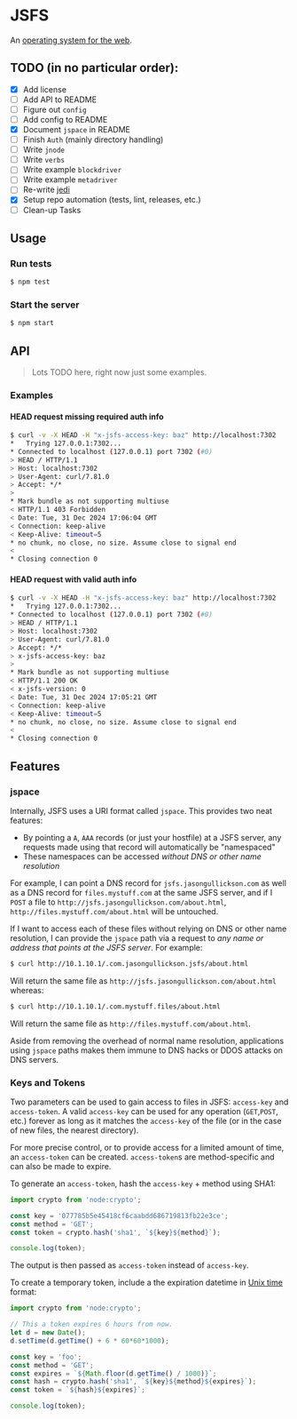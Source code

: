 # JSFS

An [operating system for the web](https://jasongullickson.com/an-operating-system-for-the-web.html).

## TODO (in no particular order):

- [X] Add license
- [ ] Add API to README
- [ ] Figure out `config`
- [ ] Add config to README
- [X] Document `jspace` in README
- [ ] Finish `Auth` (mainly directory handling)
- [ ] Write `jnode`
- [ ] Write `verbs`
- [ ] Write example `blockdriver`
- [ ] Write example `metadriver`
- [ ] Re-write [jedi](https://github.com/jjg/jedi)
- [X] Setup repo automation (tests, lint, releases, etc.)
- [ ] Clean-up Tasks

## Usage

### Run tests
```bash
$ npm test
```

### Start the server
```bash
$ npm start
```

## API

> Lots TODO here, right now just some examples.

### Examples

#### HEAD request missing required auth info
```bash
$ curl -v -X HEAD -H "x-jsfs-access-key: baz" http://localhost:7302
*   Trying 127.0.0.1:7302...
* Connected to localhost (127.0.0.1) port 7302 (#0)
> HEAD / HTTP/1.1
> Host: localhost:7302
> User-Agent: curl/7.81.0
> Accept: */*
> 
* Mark bundle as not supporting multiuse
< HTTP/1.1 403 Forbidden
< Date: Tue, 31 Dec 2024 17:06:04 GMT
< Connection: keep-alive
< Keep-Alive: timeout=5
* no chunk, no close, no size. Assume close to signal end
< 
* Closing connection 0

```

#### HEAD request with valid auth info
```bash
$ curl -v -X HEAD -H "x-jsfs-access-key: baz" http://localhost:7302
*   Trying 127.0.0.1:7302...
* Connected to localhost (127.0.0.1) port 7302 (#0)
> HEAD / HTTP/1.1
> Host: localhost:7302
> User-Agent: curl/7.81.0
> Accept: */*
> x-jsfs-access-key: baz
> 
* Mark bundle as not supporting multiuse
< HTTP/1.1 200 OK
< x-jsfs-version: 0
< Date: Tue, 31 Dec 2024 17:05:21 GMT
< Connection: keep-alive
< Keep-Alive: timeout=5
* no chunk, no close, no size. Assume close to signal end
< 
* Closing connection 0
```

## Features

### jspace
Internally, JSFS uses a URI format called `jspace`.  This provides two neat features:

* By pointing a `A`, `AAA` records (or just your hostfile) at a JSFS server, any requests made using that record will automatically be "namespaced"
* These namespaces can be accessed *without DNS or other name resolution*

For example, I can point a DNS record for `jsfs.jasongullickson.com` as well as a DNS record for `files.mystuff.com` at the same JSFS server, and if I `POST` a file to `http://jsfs.jasongullickson.com/about.html`, `http://files.mystuff.com/about.html` will be untouched.

If I want to access each of these files without relying on DNS or other name resolution, I can provide the `jspace` path via a request to *any name or address that points at the JSFS server*.  For example:

``` bash
$ curl http://10.1.10.1/.com.jasongullickson.jsfs/about.html
```

Will return the same file as `http://jsfs.jasongullickson.com/about.html` whereas:

```bash
$ curl http://10.1.10.1/.com.mystuff.files/about.html
```

Will return the same file as `http://files.mystuff.com/about.html`.

Aside from removing the overhead of normal name resolution, applications using `jspace` paths makes them immune to DNS hacks or DDOS attacks on DNS servers.


### Keys and Tokens
Two parameters can be used to gain access to files in JSFS: `access-key` and `access-token`.  A valid `access-key` can be used for any operation (`GET`,`POST`, etc.) forever as long as it matches the `access-key` of the file (or in the case of new files, the nearest directory).  

For more precise control, or to provide access for a limited amount of time, an `access-token` can be created.  `access-token`s are method-specific and can also be made to expire.

To generate an `access-token`, hash the `access-key` + method using SHA1:
```js
import crypto from 'node:crypto';

const key = '077785b5e45418cf6caabdd686719813fb22e3ce';
const method = 'GET';
const token = crypto.hash('sha1', `${key}${method}`);

console.log(token);
```

The output is then passed as `access-token` instead of `access-key`.

To create a temporary token, include a the expiration datetime in [Unix time](https://en.wikipedia.org/wiki/Unix_time) format:
```js
import crypto from 'node:crypto';

// This a token expires 6 hours from now.
let d = new Date();
d.setTime(d.getTime() + 6 * 60*60*1000);

const key = 'foo';
const method = 'GET';
const expires = `${Math.floor(d.getTime() / 1000)}`;
const hash = crypto.hash('sha1', `${key}${method}${expires}`);
const token = `${hash}${expires}`;

console.log(token);
```

